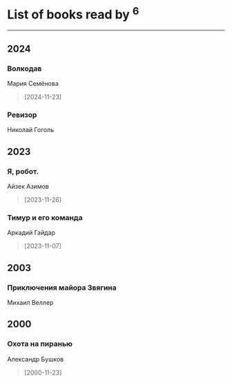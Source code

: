 # List of books read by [](https://plus.google.com/u/0/105803270930838059244/)<sup>6</sup>
---

## 2024

### Волкодав
Мария Семёнова
> [2024-11-23] 


### Ревизор
Николай Гоголь



## 2023

### Я, робот.
Айзек Азимов
> [2023-11-26] 


### Тимур и его команда
Аркадий Гайдар
> [2023-11-07] 



## 2003

### Приключения майора Звягина
Михаил Веллер



## 2000

### Охота на пиранью
Александр Бушков
> [2000-11-23] 



